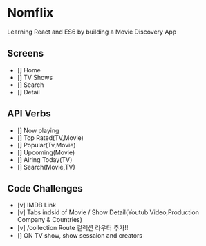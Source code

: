 # Nomflix

Learning React and ES6 by building a Movie Discovery App

## Screens
- [] Home
- [] TV Shows
- [] Search
- [] Detail

## API Verbs

- [] Now playing
- [] Top Rated(TV,Movie)
- [] Popular(Tv,Movie)
- [] Upcoming(Movie)
- [] Airing Today(TV)
- [] Search(Movie,TV)


## Code Challenges

- [v] IMDB Link
- [v] Tabs indsid of Movie / Show Detail(Youtub Video,Production Company & Countries)
- [v] /collection Route 컬렉션 라우터 추가!! 
- [] ON TV show, show sessaion and creators

